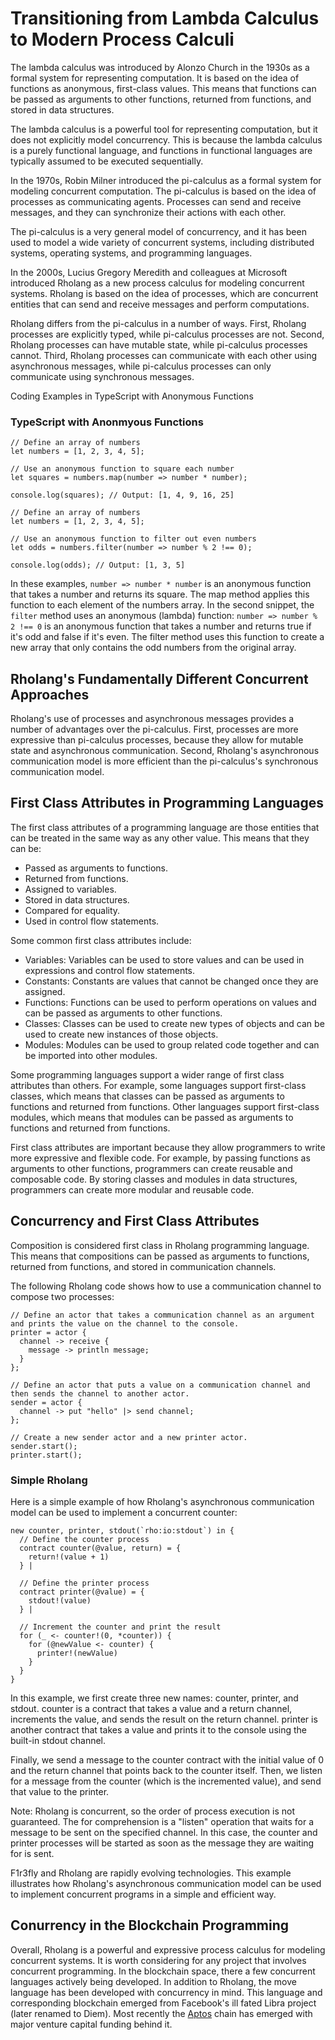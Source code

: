 # Transitioning from Lambda Calculus to Modern Process Calculi

The lambda calculus was introduced by Alonzo Church in the 1930s as a formal system for representing computation. It is based on the idea of functions as anonymous, first-class values. This means that functions can be passed as arguments to other functions, returned from functions, and stored in data structures.

The lambda calculus is a powerful tool for representing computation, but it does not explicitly model concurrency. This is because the lambda calculus is a purely functional language, and functions in functional languages are typically assumed to be executed sequentially.

In the 1970s, Robin Milner introduced the pi-calculus as a formal system for modeling concurrent computation. The pi-calculus is based on the idea of processes as communicating agents. Processes can send and receive messages, and they can synchronize their actions with each other.

The pi-calculus is a very general model of concurrency, and it has been used to model a wide variety of concurrent systems, including distributed systems, operating systems, and programming languages.

In the 2000s, Lucius Gregory Meredith and colleagues at Microsoft introduced Rholang as a new process calculus for modeling concurrent systems. Rholang is based on the idea of processes, which are concurrent entities that can send and receive messages and perform computations.

Rholang differs from the pi-calculus in a number of ways. First, Rholang processes are explicitly typed, while pi-calculus processes are not. Second, Rholang processes can have mutable state, while pi-calculus processes cannot. Third, Rholang processes can communicate with each other using asynchronous messages, while pi-calculus processes can only communicate using synchronous messages.

Coding Examples in TypeScript with Anonymous Functions

### TypeScript with Anonmyous Functions
```
// Define an array of numbers
let numbers = [1, 2, 3, 4, 5];

// Use an anonymous function to square each number
let squares = numbers.map(number => number * number);

console.log(squares); // Output: [1, 4, 9, 16, 25]

// Define an array of numbers
let numbers = [1, 2, 3, 4, 5];

// Use an anonymous function to filter out even numbers
let odds = numbers.filter(number => number % 2 !== 0);

console.log(odds); // Output: [1, 3, 5]

```

In these examples, `number => number * number` is an anonymous function that takes a number and returns its square. The map method applies this function to each element of the numbers array. In the second snippet, the `filter` method uses an anonymous (lambda) function: `number => number % 2 !== 0` is an anonymous function that takes a number and returns true if it's odd and false if it's even. The filter method uses this function to create a new array that only contains the odd numbers from the original array.

## Rholang's Fundamentally Different Concurrent Approaches

Rholang's use of processes and asynchronous messages provides a number of advantages over the pi-calculus. First, processes are more expressive than pi-calculus processes, because they allow for mutable state and asynchronous communication. Second, Rholang's asynchronous communication model is more efficient than the pi-calculus's synchronous communication model.


## First Class Attributes in Programming Languages

The first class attributes of a programming language are those entities that can be treated in the same way as any other value. This means that they can be:

* Passed as arguments to functions.
* Returned from functions.
* Assigned to variables.
* Stored in data structures.
* Compared for equality.
* Used in control flow statements.

Some common first class attributes include:

* Variables: Variables can be used to store values and can be used in expressions and control flow statements.
* Constants: Constants are values that cannot be changed once they are assigned.
* Functions: Functions can be used to perform operations on values and can be passed as arguments to other functions.
* Classes: Classes can be used to create new types of objects and can be used to create new instances of those objects.
* Modules: Modules can be used to group related code together and can be imported into other modules.

Some programming languages support a wider range of first class attributes than others. For example, some languages support first-class classes, which means that classes can be passed as arguments to functions and returned from functions. Other languages support first-class modules, which means that modules can be passed as arguments to functions and returned from functions.

First class attributes are important because they allow programmers to write more expressive and flexible code. For example, by passing functions as arguments to other functions, programmers can create reusable and composable code. By storing classes and modules in data structures, programmers can create more modular and reusable code.

## Concurrency and First Class Attributes 

Composition is considered first class in Rholang programming language. This means that compositions can be passed as arguments to functions, returned from functions, and stored in communication channels.

The following Rholang code shows how to use a communication channel to compose two processes:

```
// Define an actor that takes a communication channel as an argument and prints the value on the channel to the console.
printer = actor {
  channel -> receive {
    message -> println message;
  }
};

// Define an actor that puts a value on a communication channel and then sends the channel to another actor.
sender = actor {
  channel -> put "hello" |> send channel;
};

// Create a new sender actor and a new printer actor.
sender.start();
printer.start();

```

### Simple Rholang

Here is a simple example of how Rholang's asynchronous communication model can be used to implement a concurrent counter:

```
new counter, printer, stdout(`rho:io:stdout`) in {
  // Define the counter process
  contract counter(@value, return) = {
    return!(value + 1)
  } |

  // Define the printer process
  contract printer(@value) = {
    stdout!(value)
  } |

  // Increment the counter and print the result
  for (_ <- counter!(0, *counter)) {
    for (@newValue <- counter) {
      printer!(newValue)
    }
  }
}
```
In this example, we first create three new names: counter, printer, and stdout. counter is a contract that takes a value and a return channel, increments the value, and sends the result on the return channel. printer is another contract that takes a value and prints it to the console using the built-in stdout channel.

Finally, we send a message to the counter contract with the initial value of 0 and the return channel that points back to the counter itself. Then, we listen for a message from the counter (which is the incremented value), and send that value to the printer.

Note: Rholang is concurrent, so the order of process execution is not guaranteed. The for comprehension is a "listen" operation that waits for a message to be sent on the specified channel. In this case, the counter and printer processes will be started as soon as the message they are waiting for is sent.

F1r3fly and Rholang are rapidly evolving technologies. This example illustrates how Rholang's asynchronous communication model can be used to implement concurrent programs in a simple and efficient way.

## Conurrency in the Blockchain Programming
Overall, Rholang is a powerful and expressive process calculus for modeling concurrent systems. It is worth considering for any project that involves concurrent programming. In the blockchain space, there a few concurrent languages actively being developed. In addition to Rholang, the move language has been developed with concurrency in mind. This language and corresponding blockchain emerged from Facebook's ill fated Libra project (later renamed to Diem). Most recently the [Aptos](https://coinmarketcap.com/currencies/aptos/) chain has emerged with major venture capital funding behind it.
